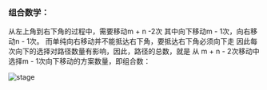 ### 组合数学：  

从左上角到右下角的过程中，需要移动m + n -2次
其中向下移动m - 1次，向右移动n - 1次。
而单纯向右移动并不能抵达右下角，要抵达右下角必须向下走
因此每次向下的选择对路径数量有影响，因此，路径的总数，就是
从 m + n - 2次移动中选择m - 1次向下移动的方案数量，即组合数： 

![stage](./img/zuhe.jpg)
